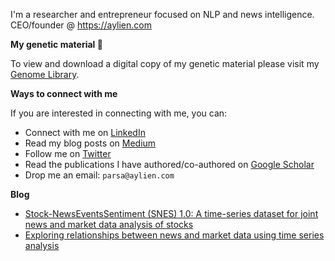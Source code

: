 I'm a researcher and entrepreneur focused on NLP and news intelligence. CEO/founder @ https://aylien.com

**My genetic material 🧬**

To view and download a digital copy of my genetic material please visit my [Genome Library](https://github.com/parsaghaffari/genome).

**Ways to connect with me**

If you are interested in connecting with me, you can:

- Connect with me on [LinkedIn](https://www.linkedin.com/in/parsa-ghaffari-a7300a24/)
- Read my blog posts on [Medium](https://medium.com/@parsaghaffari)
- Follow me on [Twitter](https://twitter.com/parsaghaffari)
- Read the publications I have authored/co-authored on [Google Scholar](https://scholar.google.com/citations?user=eQEHcQ0AAAAJ&hl=en)
- Drop me an email: `parsa@aylien.com`

**Blog**

- [Stock-NewsEventsSentiment (SNES) 1.0: A time-series dataset for joint news and market data analysis of stocks](https://medium.com/@parsaghaffari/stock-newseventssentiment-snes-1-0-a92c8748b2c3)
- [Exploring relationships between news and market data using time series analysis](https://medium.com/@parsaghaffari/exploring-relationships-between-news-and-market-data-using-time-series-analysis-8a46b443841d)